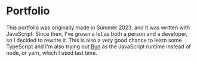 # Portfolio

This portfolio was originally made in Summer 2023, and it was written with JavaScript. Since then, I've grown a lot as both a person and a developer, so I decided to rewrite it. This is also a very good chance to learn some TypeScript and I'm also trying out [Bun](https://bun.sh/) as the JavaScript runtime instead of node, or yarn, which I used last time.
